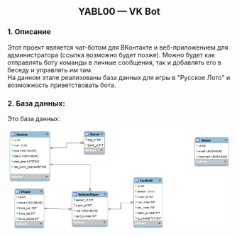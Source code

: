 ## <p style='text-align: center;'>YABL00 — VK Bot</p>
### 1. Описание
Этот проект является чат-ботом для ВКонтакте и веб-приложением для администратора (ссылка возможно будет позже). Можно будет как отправлять боту команды в личные сообщения, так и добавлять его в беседу и управлять им там.<br>На данном этапе реализованы база данных для игры в "Русское Лото" и возможность приветствовать бота. 
### 2. База данных:
Это база данных:

![YABL00 database](images/yabl00_db.png#center)